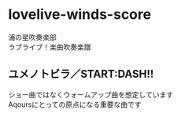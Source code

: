 # lovelive-winds-score
浦の星吹奏楽部  
ラブライブ！楽曲吹奏楽譜

## ユメノトビラ／START:DASH!!
ショー曲ではなくウォームアップ曲を想定しています  
Aqoursにとっての原点になる重要な曲です
